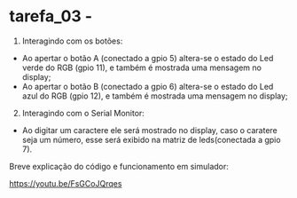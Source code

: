 # tarefa_03 - 

1. Interagindo com os botões:
- Ao apertar o botão A (conectado a gpio 5) altera-se o estado do Led verde do RGB (gpio 11), e também é mostrada uma mensagem no display;
- Ao apertar o botão B (conectado a gpio 6) altera-se o estado do Led azul do RGB (gpio 12), e também é mostrada uma mensagem no display;

2. Interagindo com o Serial Monitor:
- Ao digitar um caractere ele será mostrado no display, caso o caratere seja um número, esse será exibido na matriz de leds(conectada a gpio 7).


Breve explicação do código e funcionamento em simulador:

https://youtu.be/FsGCoJQrqes